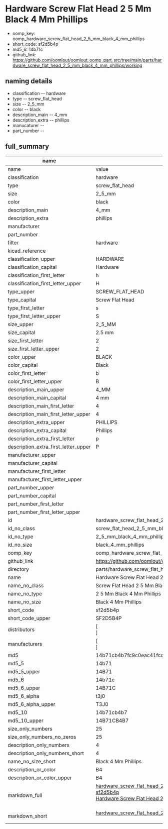 # Hardware Screw Flat Head 2 5 Mm Black 4 Mm Phillips

  
* oomp_key: oomp_hardware_screw_flat_head_2_5_mm_black_4_mm_phillips 
* short_code: sf2d5b4p
* md5_6: 14b71c  
* github_link: https://github.com/oomlout/oomlout_oomp_part_src/tree/main/parts/hardware_screw_flat_head_2_5_mm_black_4_mm_phillips/working  
## naming details
* classification -- hardware
* type -- screw_flat_head
* size -- 2_5_mm
* color -- black
* description_main -- 4_mm
* description_extra -- phillips
* manucaturer -- 
* part_number -- 





## full_summary
| name | value | 
| --- | --- | 
| name | value | 
| classification | hardware | 
| type | screw_flat_head | 
| size | 2_5_mm | 
| color | black | 
| description_main | 4_mm | 
| description_extra | phillips | 
| manufacturer |  | 
| part_number |  | 
| filter | hardware | 
| kicad_reference |  | 
| classification_upper | HARDWARE | 
| classification_capital | Hardware | 
| classification_first_letter | h | 
| classification_first_letter_upper | H | 
| type_upper | SCREW_FLAT_HEAD | 
| type_capital | Screw Flat Head | 
| type_first_letter | s | 
| type_first_letter_upper | S | 
| size_upper | 2_5_MM | 
| size_capital | 2.5 mm | 
| size_first_letter | 2 | 
| size_first_letter_upper | 2 | 
| color_upper | BLACK | 
| color_capital | Black | 
| color_first_letter | b | 
| color_first_letter_upper | B | 
| description_main_upper | 4_MM | 
| description_main_capital | 4 mm | 
| description_main_first_letter | 4 | 
| description_main_first_letter_upper | 4 | 
| description_extra_upper | PHILLIPS | 
| description_extra_capital | Phillips | 
| description_extra_first_letter | p | 
| description_extra_first_letter_upper | P | 
| manufacturer_upper |  | 
| manufacturer_capital |  | 
| manufacturer_first_letter |  | 
| manufacturer_first_letter_upper |  | 
| part_number_upper |  | 
| part_number_capital |  | 
| part_number_first_letter |  | 
| part_number_first_letter_upper |  | 
| id | hardware_screw_flat_head_2_5_mm_black_4_mm_phillips | 
| id_no_class | screw_flat_head_2_5_mm_black_4_mm_phillips | 
| id_no_type | 2_5_mm_black_4_mm_phillips | 
| id_no_size | black_4_mm_phillips | 
| oomp_key | oomp_hardware_screw_flat_head_2_5_mm_black_4_mm_phillips | 
| github_link | https://github.com/oomlout/oomlout_oomp_part_src/tree/main/parts/hardware_screw_flat_head_2_5_mm_black_4_mm_phillips/working | 
| directory | parts/hardware_screw_flat_head_2_5_mm_black_4_mm_phillips | 
| name | Hardware Screw Flat Head 2 5 Mm Black 4 Mm Phillips | 
| name_no_class | Screw Flat Head 2 5 Mm Black 4 Mm Phillips | 
| name_no_type | 2 5 Mm Black 4 Mm Phillips | 
| name_no_size | Black 4 Mm Phillips | 
| short_code | sf2d5b4p | 
| short_code_upper | SF2D5B4P | 
| distributors | [<br>] | 
| manufacturers | [<br>] | 
| md5 | 14b71cb4b7fc9c0eac41fccf0fdc9359 | 
| md5_5 | 14b71 | 
| md5_5_upper | 14B71 | 
| md5_6 | 14b71c | 
| md5_6_upper | 14B71C | 
| md5_6_alpha | t3j0 | 
| md5_6_alpha_upper | T3J0 | 
| md5_10 | 14b71cb4b7 | 
| md5_10_upper | 14B71CB4B7 | 
| size_only_numbers | 25 | 
| size_only_numbers_no_zeros | 25 | 
| description_only_numbers | 4 | 
| description_only_numbers_short | 4 | 
| name_no_size_short | Black 4 Mm Phillips | 
| description_or_color | B4 | 
| description_or_color_upper | B4 | 
| markdown_full | [hardware_screw_flat_head_2_5_mm_black_4_mm_phillips](https://github.com/oomlout/oomlout_oomp_part_src/tree/main/parts/hardware_screw_flat_head_2_5_mm_black_4_mm_phillips/working)<br>[sf2d5b4p](https://github.com/oomlout/oomlout_oomp_part_src/tree/main/parts/hardware_screw_flat_head_2_5_mm_black_4_mm_phillips/working)<br>[Hardware Screw Flat Head 2 5 Mm Black 4 Mm Phillips](https://github.com/oomlout/oomlout_oomp_part_src/tree/main/parts/hardware_screw_flat_head_2_5_mm_black_4_mm_phillips/working)<br><br> | 
| markdown_short | [hardware_screw_flat_head_2_5_mm_black_4_mm_phillips](https://github.com/oomlout/oomlout_oomp_part_src/tree/main/parts/hardware_screw_flat_head_2_5_mm_black_4_mm_phillips/working)<br><br> | 
